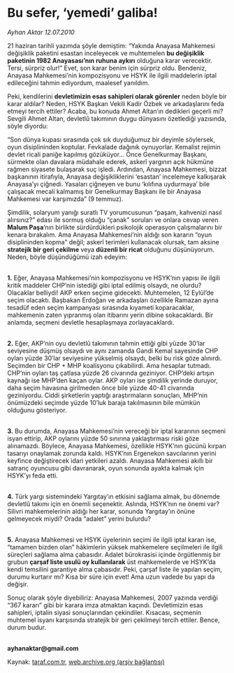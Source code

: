 # Bu sefer, ‘yemedi’ galiba!

*Ayhan Aktar 12.07.2010*

<div class="yazi"><p>21 haziran tarihli yazımda şöyle demiştim: “Yakında Anayasa Mahkemesi değişiklik paketini esastan inceleyecek ve muhtemelen <b>bu de</b><b>ğ</b><b>i</b><b>ş</b><b>iklik paketinin 1982 Anayasası’nın ruhuna aykırı</b> olduğuna karar verecektir. Tersi, sürpriz olur!” Evet, son karar benim için sürpriz oldu. Bendeniz, Anayasa Mahkemesi’nin kompozisyonu ve HSYK ile ilgili maddelerin iptal edileceğini tahmin ediyordum, maalesef yanıldım.</p>
<p>Peki, kendilerini <b>devletimizin esas sahipleri olarak görenler</b> neden böyle bir karar aldılar? Neden, HSYK Başkan Vekili Kadir Özbek ve arkadaşlarını feda etmeyi tercih ettiler? Acaba, bu konuda Ahmet Altan’ın dedikleri geçerli mi? Sevgili Ahmet Altan, devletlû takımının duygu dünyasını özetlediği yazısında, söyle diyordu:</p>
<p>“Son dünya kupası sırasında çok sık duyduğumuz bir deyimle söylersek, oyun disiplininden koptular. Fevkalade dağınık oynuyorlar. Kemalist rejimin devlet ricali paniğe kapılmış gözüküyor... Önce Genelkurmay Başkanı, sürmekte olan davalara müdahale ederek, askerî yargının açık hükmüne rağmen siyasete bulaşarak suç işledi. Ardından, Anayasa Mahkemesi, bizzat başkanının itirafıyla, Anayasa değişikliklerini ‘esastan’ incelemeye kalkışarak Anayasa’yı çiğnedi. Yasaları çiğneyen ve bunu ‘kılıfına uydurmaya’ bile çalışacak mecali kalmamış bir Genelkurmay Başkanı ile bir Anayasa Mahkemesi var karşımızda” (9 temmuz).</p>
<p>Şimdilik, solaryum yanığı suratlı TV yorumcusunun “paşam, kahvenizi nasıl alırsınız?” edası ile sormuş olduğu “çanak” soruları ve onlara cevap veren <b>Malum Paşa</b>’nın birlikte sürdürdükleri psikolojik operasyon çalışmalarını bir kenara bırakalım. Ama Anayasa Mahkemesi’nin aldığı son kararın “oyun disiplininden kopma” değil; askerî terimleri kullanacak olursak, tam aksine <b>stratejik bir geri çekilme</b> veya <b>düzenli bir ricat</b> olduğunu düşünüyorum. Neden, böyle düşündüğümü izah edeyim:</p>
<p><b><br/>1.</b> Eğer, Anayasa Mahkemesi’nin kompozisyonu ve HSYK’nın yapısı ile ilgili kritik maddeler CHP’nin istediği gibi iptal edilmiş olsaydı, ne olurdu? Olacaklar belliydi! AKP erken seçime gidecekti. Muhtemelen, 12 Eylül’de seçim olacaktı. Başbakan Erdoğan ve arkadaşları özellikle Ramazan ayına tesadüf eden seçim kampanyası sırasında kıyameti koparacaklar, mahkemenin zaten yıpranmış olan itibarını yerin dibine sokacaklardı. Bir anlamda, seçmeni devletle hesaplaşmaya zorlayacaklardı.</p>
<p><b><br/>2.</b> Eğer, AKP’nin oyu devletlû takımının tahmin ettiği gibi yüzde 30’lar seviyesine düşmüş olsaydı ve aynı zamanda Gandi Kemal sayesinde CHP oyları yüzde 30’lar seviyesine yükselmiş olsaydı, belki bu risk göze alınırdı. Seçimden bir CHP + MHP koalisyonu çıkabilirdi. Ama hesaplar tutmadı. CHP’nin oyları taş çatlasa yüzde 26 civarında geziniyor. CHP’deki artışın kaynağı ise MHP’den kaçan oylar. AKP oyları ise şimdilik yerinde duruyor, daha seçim havasına girilmeden önce bile yüzde 40-41 civarında geziniyordu. Ciddi şirketlerin yaptığı araştırmaların sonuçları, MHP’nin önümüzdeki seçimde yüzde 10’luk baraja takılmasının bile mümkün olduğunu gösteriyor. </p>
<p><b><br/>3.</b> Bu durumda, Anayasa Mahkemesi’nin vereceği bir iptal kararının seçmeni isyan ettirip, AKP oylarını yüzde 50 sınırına yaklaştırması riski göze alınamazdı. Böylece, Anayasa Mahkemesi, özellikle HSYK’nın gücünü kırpan tasarıyı onaylamak zorunda kaldı. HSYK’nın Ergenekon savcılarının yerini keyfince değiştirecek idari yetkileri azaldı. Anayasa Mahkemesi akıllı bir satranç oyuncusu gibi davranarak, oyun sonunda ayakta kalmak için HSYK’yı feda etti.</p>
<p><b><br/>4.</b> Türk yargı sistemindeki Yargıtay’ın etkisini sağlama almak, bu dönemde devletlû takımı için en önemli seçenektir. Aslında, HSYK’nın ne önemi var? Silivri mahkemelerinin aldığı her karar, sonunda Yargıtay’ın önüne gelmeyecek miydi? Orada “adalet” yerini bulurdu?</p>
<p><b><br/>5.</b> Anayasa Mahkemesi ve HSYK üyelerinin seçimi ile ilgili iptal kararı ise, “tamamen bizden olan” hâkimlerin yüksek mahkemelere seçilmeleri ile ilgili süreçleri sağlama alma çabasıdır. Adalet bürokrasisi içinde örgütlenmiş bir grubun <b>çarşaf liste usulü oy kullanılarak</b> üst mahkemelerde ve HSYK’da kendi temsilini garantiye alma çabasıdır. Peki, çarşaf liste ile yapılan seçim, durumu kurtarır mı? Kısa bir süre için evet! Ama uzun vadede bu yapı da değişir.</p>
<p>Sonuç olarak şöyle diyebiliriz: Anayasa Mahkemesi, 2007 yazında verdiği “367 kararı” gibi bir karara imza atmaktan kaçındı. Devletimizin esas sahipleri, iptalin siyasi sonuçlarından çekindiler. Kısacası, seçmenin muhtemel isyanı karşısında stratejik bir geri çekilmeyi tercih ettiler. Bence, durum budur.</p>
<p><b><br/>ayhanaktar@gmail.com</b></p></div>

Kaynak: [taraf.com.tr](http://www.taraf.com.tr:80/ayhan-aktar/makale-bu-sefer-yemedi-galiba.htm), [web.archive.org (arşiv bağlantısı)](http://web.archive.org/web/20100714155117/http://www.taraf.com.tr:80/ayhan-aktar/makale-bu-sefer-yemedi-galiba.htm)
